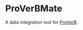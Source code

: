 # ProVerBMate
A data integration tool for [ProVerB](https://github.com/Sophietje/Verification-Tool-Overview).


